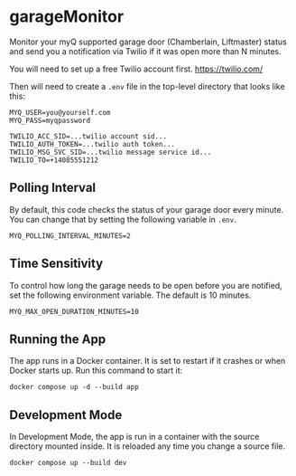 # garageMonitor

Monitor your myQ supported garage door (Chamberlain, Liftmaster) status and send you a notification via Twilio if it was open more than N minutes.

You will need to set up a free Twilio account first. https://twilio.com/

Then will need to create a `.env` file in the top-level directory that looks like this:

```
MYQ_USER=you@yourself.com
MYQ_PASS=myqpassword

TWILIO_ACC_SID=...twilio account sid...
TWILIO_AUTH_TOKEN=...twilio auth token...
TWILIO_MSG_SVC_SID=...twilio message service id...
TWILIO_TO=+14085551212
```
## Polling Interval

By default, this code checks the status of your garage door every minute. You can change that by setting the following variable in `.env`.

```
MYQ_POLLING_INTERVAL_MINUTES=2
```

## Time Sensitivity
To control how long the garage needs to be open before you are notified, set the following environment variable. The default is 10 minutes.

```
MYQ_MAX_OPEN_DURATION_MINUTES=10
```

## Running the App

The app runs in a Docker container. It is set to restart if it crashes or when Docker starts up. Run this command to start it:

```
docker compose up -d --build app
```

## Development Mode

In Development Mode, the app is run in a container with the source directory mounted inside. It is reloaded any time you change a source file.

```
docker compose up --build dev
```
